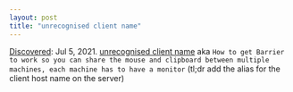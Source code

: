 ```yaml
---
layout: post
title: "unrecognised client name"
---
```

[Discovered](http://rolandtanglao.com/2020/07/29/p1-blogthis-checkvist-list-links-to-blog/): Jul 5, 2021. [unrecognised client name](https://github.com/debauchee/barrier/issues/339#issuecomment-504123501) aka `How to get Barrier to work so you can share the mouse and clipboard between multiple machines, each machine has to have a monitor` (tl;dr add the alias for the client host name on the server)

